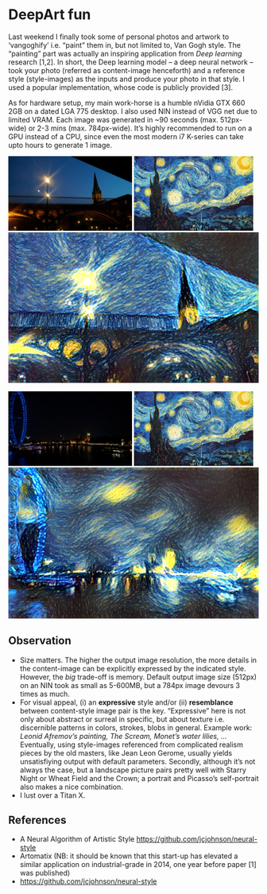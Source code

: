 # DeepArt fun
Last weekend I finally took some of personal photos and artwork to ‘vangoghify’ i.e. “paint” them in, but not limited to, Van Gogh style. The “painting” part was actually an inspiring application from *Deep learning* research [1,2]. In short, the Deep learning model – a deep neural network – took your photo (referred as content-image henceforth) and a reference style (style-images) as the inputs and produce your photo in that style. I used a popular implementation, whose code is publicly provided [3]. 

As for hardware setup, my main work-horse is a humble nVidia GTX 660 2GB on a dated LGA 775 desktop. I also used NIN instead of VGG net due to limited VRAM. Each image was generated in ~90 seconds (max. 512px-wide) or 2-3 mins (max. 784px-wide). It’s highly recommended to run on a GPU instead of a CPU, since even the most modern i7 K-series can take upto hours to generate 1 image. 

<img src="content-imgs/exe_quay.jpg" height="150"> <img src="style-imgs/starry_night.jpg" height="150">
<img src="visually-appealing/exe_quay-starrynight.png" width="655">

<img src="content-imgs/london.jpg" height="150"> <img src="style-imgs/starry_night.jpg" height="150"> 
<img src="visually-appealing/london-starry.png" width="655">

## Observation
* Size matters. The higher the output image resolution, the more details in the content-image can be explicitly expressed by the indicated style. However, the *big* trade-off is memory. Default output image size (512px) on an NIN took as small as 5-600MB, but a 784px image devours 3 times as much. 
* For visual appeal, (i) an **expressive** style and/or (ii) **resemblance** between content-style image pair is the key. “Expressive” here is not only about abstract or surreal in specific, but about texture i.e. discernible patterns in colors, strokes, blobs in general. Example work: *Leonid Afremov’s painting, The Scream, Monet’s water lilies, …* Eventually, using style-images referenced from complicated realism pieces by the old masters, like Jean Leon Gerome, usually  yields unsatisfiying output with default parameters. Secondly, although it’s not always the case, but a landscape picture pairs pretty well with Starry Night or Wheat Field and the Crown; a portrait and Picasso’s self-portrait also makes a nice combination. 
* I lust over a Titan X.

## References
* A Neural Algorithm of Artistic Style https://github.com/jcjohnson/neural-style 
* Artomatix (NB: it should be known that this start-up has elevated a similar application on industrial-grade in 2014, one year before paper [1] was published)
* https://github.com/jcjohnson/neural-style

